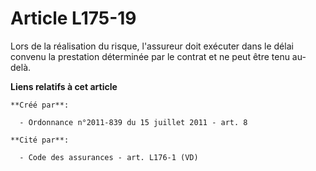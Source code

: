 # Article L175-19

Lors de la réalisation du risque, l'assureur doit exécuter dans le délai convenu la prestation déterminée par le contrat et
ne peut être tenu au-delà.

**Liens relatifs à cet article**

	**Créé par**:

	  - Ordonnance n°2011-839 du 15 juillet 2011 - art. 8

	**Cité par**:

	  - Code des assurances - art. L176-1 (VD)

